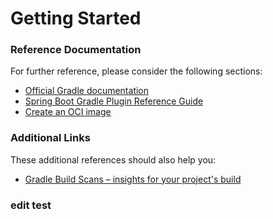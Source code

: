 # Getting Started

### Reference Documentation

For further reference, please consider the following sections:

* [Official Gradle documentation](https://docs.gradle.org)
* [Spring Boot Gradle Plugin Reference Guide](https://docs.spring.io/spring-boot/3.3.2/gradle-plugin)
* [Create an OCI image](https://docs.spring.io/spring-boot/3.3.2/gradle-plugin/packaging-oci-image.html)

### Additional Links

These additional references should also help you:

* [Gradle Build Scans – insights for your project's build](https://scans.gradle.com#gradle)

### edit test

